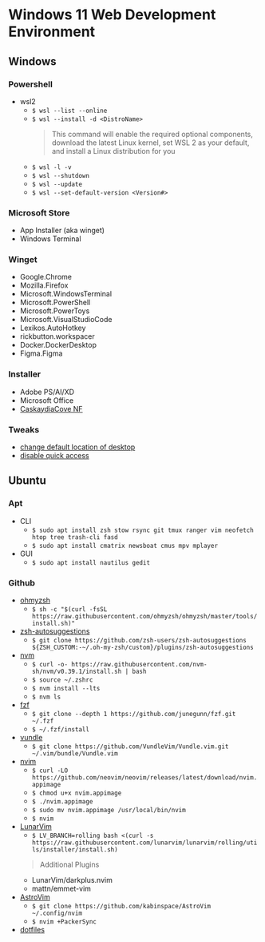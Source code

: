 # Windows 11 Web Development Environment

## Windows

### Powershell
* wsl2
    * `$ wsl --list --online`
    * `$ wsl --install -d <DistroName>`
        > This command will enable the required optional components, download the latest Linux kernel, set WSL 2 as your default, and install a Linux distribution for you
    * `$ wsl -l -v`
    * `$ wsl --shutdown`
    * `$ wsl --update`
    * `$ wsl --set-default-version <Version#>`

### Microsoft Store
* App Installer (aka winget)
* Windows Terminal

### Winget
* Google.Chrome
* Mozilla.Firefox
* Microsoft.WindowsTerminal
* Microsoft.PowerShell
* Microsoft.PowerToys
* Microsoft.VisualStudioCode
* Lexikos.AutoHotkey
* rickbutton.workspacer
* Docker.DockerDesktop
* Figma.Figma

### Installer
* Adobe PS/AI/XD
* Microsoft Office
* [CaskaydiaCove NF](https://github.com/ryanoasis/nerd-fonts/releases/download/v2.1.0/CascadiaCode.zip)

### Tweaks
* [change default location of desktop](https://superuser.com/questions/328763/can-you-change-the-location-of-the-desktop-folder-in-windows)
* [disable quick access](https://vtcri.kayako.com/article/191-disable-quick-access-in-windows-10)


## Ubuntu

### Apt
* CLI
    * `$ sudo apt install zsh stow rsync git tmux ranger vim neofetch htop tree trash-cli fasd`
    * `$ sudo apt install cmatrix newsboat cmus mpv mplayer`
* GUI
    * `$ sudo apt install nautilus gedit`

### Github
* [ohmyzsh](https://github.com/ohmyzsh/ohmyzsh#basic-installation)
    * `$ sh -c "$(curl -fsSL https://raw.githubusercontent.com/ohmyzsh/ohmyzsh/master/tools/install.sh)"`
* [zsh-autosuggestions](https://github.com/zsh-users/zsh-autosuggestions/blob/master/INSTALL.md#oh-my-zsh)
    * `$ git clone https://github.com/zsh-users/zsh-autosuggestions ${ZSH_CUSTOM:-~/.oh-my-zsh/custom}/plugins/zsh-autosuggestions`
* [nvm](https://github.com/nvm-sh/nvm#installing-and-updating)
    * `$ curl -o- https://raw.githubusercontent.com/nvm-sh/nvm/v0.39.1/install.sh | bash`
    * `$ source ~/.zshrc`
    * `$ nvm install --lts`
    * `$ nvm ls`
* [fzf](https://github.com/junegunn/fzf#using-git)
    * `$ git clone --depth 1 https://github.com/junegunn/fzf.git ~/.fzf`
    * `$ ~/.fzf/install`
* [vundle](https://github.com/VundleVim/Vundle.vim#quick-start)
    * `$ git clone https://github.com/VundleVim/Vundle.vim.git ~/.vim/bundle/Vundle.vim`
* [nvim](https://github.com/neovim/neovim/wiki/Installing-Neovim#appimage-universal-linux-package)
    * `$ curl -LO https://github.com/neovim/neovim/releases/latest/download/nvim.appimage`
    * `$ chmod u+x nvim.appimage`
    * `$ ./nvim.appimage`
    * `$ sudo mv nvim.appimage /usr/local/bin/nvim`
    * `$ nvim`
* [LunarVim](https://www.lunarvim.org/01-installing.html#rolling)
    * `$ LV_BRANCH=rolling bash <(curl -s https://raw.githubusercontent.com/lunarvim/lunarvim/rolling/utils/installer/install.sh)`
    > Additional Plugins
    * LunarVim/darkplus.nvim
    * mattn/emmet-vim
* [AstroVim](https://github.com/kabinspace/AstroVim#clone-the-repository)
    * `$ git clone https://github.com/kabinspace/AstroVim ~/.config/nvim`
    * `$ nvim +PackerSync`
* [dotfiles](https://github.com/audio333/dotfiles)
